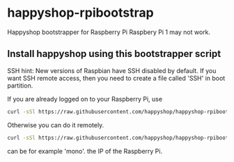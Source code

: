 # happyshop-rpibootstrap
Happyshop bootstrapper for Raspberry Pi
Raspbery Pi 1 may not work.

## Install happyshop using this bootstrapper script

SSH hint: New versions of Raspbian have SSH disabled by default. If you want SSH remote access, then you need to create a file called 'SSH' in boot partition.

If you are already logged on to your Raspberry Pi, use

```bash
curl -sSl https://raw.githubusercontent.com/happyshop/happyshop-rpibootstrap/master/happyshop-rpibootstrap.sh | bash -s <FLAVOR>
```

Otherwise you can do it remotely.

```bash
curl -sSl https://raw.githubusercontent.com/happyshop/happyshop-rpibootstrap/master/happyshop-rpibootstrap.sh | ssh pi@<IPADDRESS> 'bash -s <FLAVOR>'
```

<FLAVOR> can be for example 'mono'.
<IPADDRESS> the IP of the Raspberry Pi.
